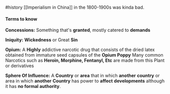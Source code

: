 #history
[[Imperialism in China]] in the 1800-1900s was kinda bad.

#### Terms to know
**Concessions:**
Something that's **granted**, mostly catered to **demands**

**Iniquity:**
**Wickedness** or Great **Sin**

**Opium:**
A **Highly** addictive narcotic drug that consists of the dried latex obtained
from immature seed capsules of the **Opium Poppy**
Many common Narcotics such as **Heroin, Morphine, Fentanyl, Etc** are made from 
this Plant or derivatives

**Sphere Of Influence:** 
A **Country** or **area** that in which **another** **country** or area in which **another** 
**Country** has power to **affect** **developments** although it has **no formal authority**. 

